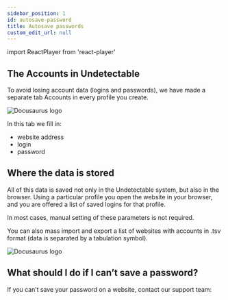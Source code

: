 ```yaml
---
sidebar_position: 1
id: autosave-password
title: Autosave passwords
custom_edit_url: null
---
```

import ReactPlayer from 'react-player'

## The Accounts in Undetectable

To avoid losing account data (logins and passwords), we have made a separate tab Accounts in every profile you create.


![Docusaurus logo](/img/eng/sw/accounts-1.png)

In this tab we fill in:

- website address
- login
- password

## Where the data is stored
All of this data is saved not only in the Undetectable system, but also in the browser. Using a particular profile you open the website in your browser, and you are offered a list of saved logins for that profile.

In most cases, manual setting of these parameters is not required.

You can also mass import and export a list of websites with accounts in .tsv format (data is separated by a tabulation symbol).

![Docusaurus logo](/img/eng/sw/accounts-2.png)

## What should I do if I can’t save a password?
If you can’t save your password on a website, contact our support team:

